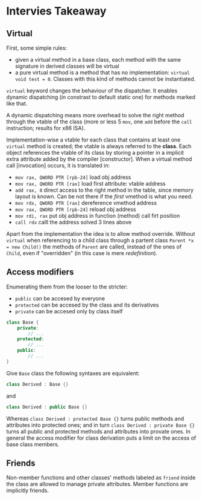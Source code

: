 # Intervies Takeaway
## Virtual
First, some simple rules:
 - given a virtual method in a base class, each method with the same signature in derived classes will be virtual
 - a pure virtual method is a method that has no implementation: `virtual void test = 0`. Classes with this kind of methods cannot be instantiated.

`virtual` keyword changes the behaviour of the dispatcher. It enables dynamic dispatching (in constrast to default static one) for methods marked like that.

A dynamic dispatching means more overhead to solve the right method through the vtable of the class (more or less 5 `mov`, one `add` before the `call` instruction; results for x86 ISA).

Implementation-wise a vtable for each class that contains at least one `virtual` method is created; the vtable is always referred to the **class**. Each object references the vtable of its class by storing a pointer in a implicit extra attribute added by the compiler [constructor]. When a virtual method call [invocation] occurs, it is translated in:
 - `mov rax, QWORD PTR [rpb-24]` load obj address
 - `mov rax, QWORD PTR [rax]` load first attribute: vtable address
 - `add rax, 8` direct access to the right method in the table, since memory layout is known. Can be not there if the _first_ vmethod is what you need.
 - `mov rdx, QWORD PTR [rax]` dereference vmethod address
 - `mov rax, QWORD PTR [rpb-24]` reload obj address
 - `mov rdi, rax` put obj address in function (method) call firt position
 - `call rdx` calll the address solved 3 lines above

Apart from the implementation the idea is to allow method override. Without `virtual` when referencing to a child class through a partent class `Parent *x = new Child()` the methods of `Parent` are called, instead of the ones of `Child`, even if "overridden" (in this case is mere _redefinition_).

## Access modifiers
Enumerating them from the looser to the stricter:
 - `public` can be accesed by everyone
 - `protected` can be accesed by the class and its derivatives
 - `private` can be accesed only by class itself

```cpp
class Base {
    private:
        // ...
    protected:
        // ...
    public:
        // ...
}
```
Give `Base` class the following syntaxes are equivalent:
```cpp
class Derived : Base {}
```
and
```cpp
class Derived : public Base {}
```

Whereas `class Derived : protected Base {}` turns public methods and attributes into protected ones; and in turn `class Derived : private Base {}` turns all public and protected methods and attributes into provate ones. In general the access modifier for class derivation puts a limit on the access of base class members.


## Friends
Non-member functions and other classes' methods labeled as `friend` inside the class are allowed to manage private attributes. Member functions are implicitly friends.



